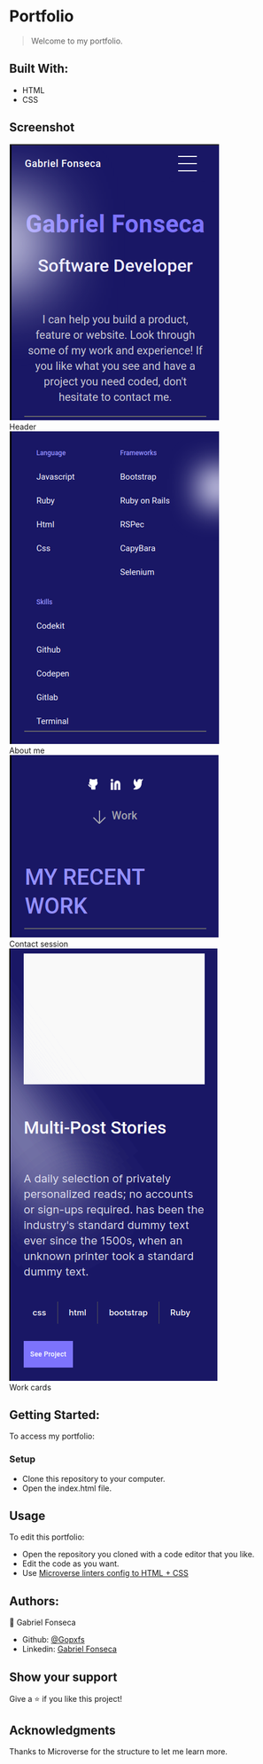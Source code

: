 # Portfolio
> Welcome to my portfolio.

## Built With:
- HTML
- CSS

## Screenshot
![Header screenshot](/images/screenshot1.png "Header Screenshot")<br>
Header<br>
![About me screenshot](/images/screenshot2.png "About me Screenshot")<br>
About me<br>
![Contact screenshot](/images/screenshot3.png "Contact Screenshot")<br>
Contact session<br>
![Work card screenshot](/images/screenshot4.png "Work card Screenshot")<br>
Work cards<br>

## Getting Started:
To access my portfolio:
### Setup
- Clone this repository to your computer.
- Open the index.html file.
## Usage
To edit this portfolio:
- Open the repository you cloned with a code editor that you like.
- Edit the code as you want.
- Use [Microverse linters config to HTML + CSS](https://github.com/microverseinc/linters-config/tree/master/html-css) 

## Authors:
:bust_in_silhouette: Gabriel Fonseca
- Github: [@Gopxfs](https://github.com/Gopxfs)
- Linkedin: [Gabriel Fonseca](https://www.linkedin.com/in/gabriel-fonseca-sales-8bb64b236/)

## Show your support
Give a :star: if you like this project!

## Acknowledgments
Thanks to Microverse for the structure to let me learn more.